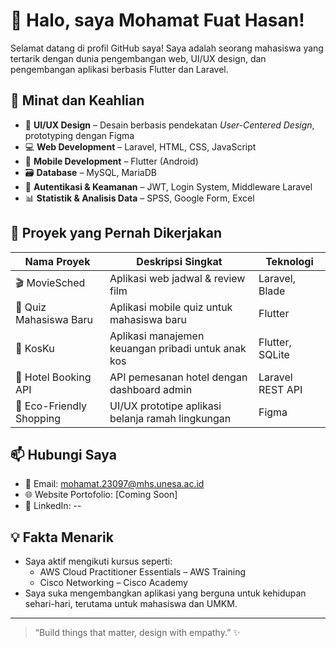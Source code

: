 # 👋 Halo, saya Mohamat Fuat Hasan!

Selamat datang di profil GitHub saya! Saya adalah seorang mahasiswa yang tertarik dengan dunia pengembangan web, UI/UX design, dan pengembangan aplikasi berbasis Flutter dan Laravel.

## 🧠 Minat dan Keahlian

- 🎨 **UI/UX Design** – Desain berbasis pendekatan *User-Centered Design*, prototyping dengan Figma
- 💻 **Web Development** – Laravel, HTML, CSS, JavaScript
- 📱 **Mobile Development** – Flutter (Android)
- 🗃️ **Database** – MySQL, MariaDB
- 🔐 **Autentikasi & Keamanan** – JWT, Login System, Middleware Laravel
- 📊 **Statistik & Analisis Data** – SPSS, Google Form, Excel

## 📂 Proyek yang Pernah Dikerjakan

| Nama Proyek                  | Deskripsi Singkat                                               | Teknologi            |
|-----------------------------|------------------------------------------------------------------|----------------------|
| 🎬 MovieSched               | Aplikasi web jadwal & review film                               | Laravel, Blade       |
| 📱 Quiz Mahasiswa Baru      | Aplikasi mobile quiz untuk mahasiswa baru                      | Flutter              |
| 💸 KosKu                    | Aplikasi manajemen keuangan pribadi untuk anak kos             | Flutter, SQLite      |
| 🏨 Hotel Booking API        | API pemesanan hotel dengan dashboard admin                     | Laravel REST API     |
| 🛒 Eco-Friendly Shopping     | UI/UX prototipe aplikasi belanja ramah lingkungan              | Figma                |

## 📫 Hubungi Saya

- 📧 Email: mohamat.23097@mhs.unesa.ac.id
- 🌐 Website Portofolio: [Coming Soon]
- 💼 LinkedIn: --

## 💡 Fakta Menarik

- Saya aktif mengikuti kursus seperti:
  - AWS Cloud Practitioner Essentials – AWS Training
  - Cisco Networking – Cisco Academy
- Saya suka mengembangkan aplikasi yang berguna untuk kehidupan sehari-hari, terutama untuk mahasiswa dan UMKM.

---

> “Build things that matter, design with empathy.” ✨  
